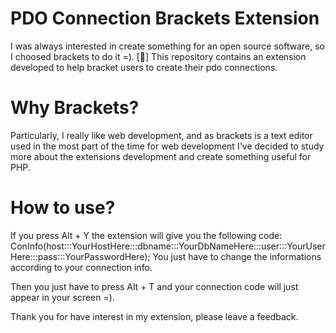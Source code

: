 # PDO Connection Brackets Extension

I was always interested in create something for an open source software, so I choosed brackets to do it =).
[🐘] This repository contains an extension developed to help bracket users to create their pdo connections.

# Why Brackets?
Particularly, I really like web development, and as brackets is a text editor used in the most part of the time for web development
I've decided to study more about the extensions development and create something useful for PHP.

# How to use?

If you press Alt + Y the extension will give you the following code: ConInfo(host:::YourHostHere:::dbname:::YourDbNameHere:::user:::YourUserHere:::pass:::YourPasswordHere);
You just have to change the informations according to your connection info.

Then you just have to press Alt + T and your connection code will just appear in your screen =).

Thank you for have interest in my extension, please leave a feedback.
